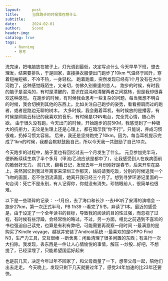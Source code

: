 ```yaml
---
layout:     post
title:      当我跑步的时候我在想什么
subtitle:   
date:       2024-02-01
author:     Scond
header-img: 
catalog: true
tags:
    - Running
    - 思考
---
```


洗完澡，把电脑放在被子上，灯光调到最低，决定写点什么
今天早早下班，想去理发，结果要排队，于是回家，直接换衣服便出门跑步了10km
气温终于回升，穿着短袖短裤，不冷不热，一身轻松。
跑着跑着，突然发现已经有1个月没有在大沙河跑了，这种感觉既陌生，又亲切，仿佛久别重逢的恋人。
跑步的时候，有时我的脑子是混沌的，有时是清醒的，意识在混沌和清醒两者之间跳转，但是我却很喜欢这种感觉。
在跑步的时候，有时候我会思考一些复杂的问题，每当我想不明白的时候，我会切换到其他的东西上。比如关注自己跑步的姿势，看看擦肩而过的跑者，或者是路边无聊的树木。
大多时候，我会戴着耳机，有时候放的是播客，有时候是网易云标记的我喜欢的音乐，有时候是CNN电台，完全凭心情，随心所欲。
由于很久没有跑，今天出门的时候，开始跑步的前5KM，我感觉到了一种极大的抗拒力，无论是生理上还是心理上，都在暗示我“你不行”。只能说，养成习惯很难，扔掉习惯太容易。
后来，我还是坚持跑完了10km。因为，每当耳机提示完成了1km的时候，我都会默默鼓励自己，所以今天我一共鼓励了自己10次。

今天跑步的过程中，脑子里也有回忆过去一个月发生了什么。
元旦参加完半马，便断断续续生病了半个多月（甲流/乙流应该是都中了），让我感受到人在疾病面前的脆弱好无力。
前几天，翻看日记，发现去年一月份刚好是春节，后来开车在路上，突然回忆到我过年离家来深圳工作那天，姑妈请我吃饭，分别的时候送我一个飞吻的画面，忍不住泪流满面，她离开我已经三个月了。想到寻梦环游记里面的一句台词：死亡不是永别，有人记得你，你就没有消失。珍惜眼前人，很简单也很难。

以下是一些琐碎的记录：
--1月份，去了海口和长沙
--去HK听了安溥的演唱会
--跑步27km，第一次正式半马，PB 1h39
--看完了5书，弃读了1本。最近的感受是，由于设定了一个全年读书的目标，导致我的阅读的目的性过强，而忽视了过程，有时候有些浮躁，会经常性的略过。不过，另一方面，相比之前遇到不喜欢的书也强迫自己读完，也算是有利有弊吧，可能需要再观察一段时间
--最满意的是购买了Kindle voyage，越狱并安装了Android系统
--最喜欢的是OPPO Find N3，生产力工具，交互很棒
--断舍离：闲鱼清理了很多闲置的东西；有进行一次大扫除。我发现，丢东西是一件让人心情愉悦的事情，解压
--炒股...好吧，不想提了，已经深埋了，只能希望国运好起来


也是前几天，决定今年过年不回家了，和父母商量了一下，想带父母一起，陪他们出去走走。
今天晚上，发现只剩下几天就要过年了，感觉24年加速的比23年还要快。



